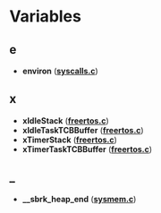 
# Variables



## e

* **environ** ([**syscalls.c**](syscalls_8c.md))


## x

* **xIdleStack** ([**freertos.c**](freertos_8c.md))
* **xIdleTaskTCBBuffer** ([**freertos.c**](freertos_8c.md))
* **xTimerStack** ([**freertos.c**](freertos_8c.md))
* **xTimerTaskTCBBuffer** ([**freertos.c**](freertos_8c.md))


## _

* **\_\_sbrk\_heap\_end** ([**sysmem.c**](sysmem_8c.md))




